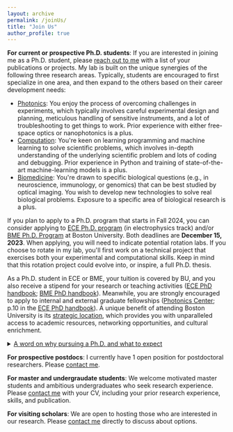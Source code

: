 ```yaml
---
layout: archive
permalink: /joinUs/
title: "Join Us"
author_profile: true
---
```


<b>For current or prospective Ph.D. students</b>: If you are interested in joining me as a Ph.D. student, please [reach out to me](/contact/) with a list of your publications or projects. My lab is built on the unique synergies of the following three research areas. Typically, students are encouraged to first specialize in one area, and then expand to the others based on their career development needs:

* <u>Photonics</u>: You enjoy the process of overcoming challenges in experiments, which typically involves careful experimental design and planning, meticulous handling of sensitive instruments, and a lot of troubleshooting to get things to work. Prior experience with either free-space optics or nanophotonics is a plus.
* <u>Computation</u>: You're keen on learning programming and machine learning to solve scientific problems, which involves in-depth understanding of the underlying scientific problem and lots of coding and debugging. Prior experience in Python and training of state-of-the-art machine-learning models is a plus.
* <u>Biomedicine</u>: You're drawn to specific biological questions (e.g., in neuroscience, immunology, or genomics) that can be best studied by optical imaging. You wish to develop new technologies to solve real biological problems. Exposure to a specific area of biological research is a plus.

If you plan to apply to a Ph.D. program that starts in Fall 2024, you can consider applying to [ECE Ph.D. program](https://www.bu.edu/eng/academics/explore-degree-programs/phd-in-electrical-engineering/) (in electrophysics track) and/or [BME Ph.D. Program](https://www.bu.edu/eng/academics/explore-degree-programs/phd-in-biomedical-engineering/) at Boston University. Both deadlines are <b>December 15, 2023</b>. When applying, you will need to indicate potential rotation labs. If you choose to rotate in my lab, you'll first work on a technical project that exercises both your experimental and computational skills. Keep in mind that this rotation project could evolve into, or inspire, a full Ph.D. thesis.

As a Ph.D. student in ECE or BME, your tuition is covered by BU, and you also receive a stipend for your research or teaching activities ([ECE PhD handbook](https://www.bu.edu/eng/files/2022/09/ECE.PhD_.Handbook.pdf); [BME PhD handbook](https://www.bu.edu/eng/files/2023/10/BME-PhD-Handbook-Fall-2023.pdf)). Meanwhile, you are strongly encouraged to apply to internal and external graduate fellowships ([Photonics Center](https://www.bu.edu/photonics/prt/benefits-of-a-photonics-center-phd-trainee/); p.10 in the [ECE PhD handbook](https://www.bu.edu/eng/files/2022/09/ECE.PhD_.Handbook.pdf)). A unique benefit of attending Boston University is its [strategic location](/contact/), which provides you with unparalleled access to academic resources, networking opportunities, and cultural enrichment.

<details>
  <summary> <u>A word on why pursuing a Ph.D. and what to expect</u></summary>

    Pursuing a Ph.D. is a journey to develop one's scholarship as an independent researcher, a vital quality for academic and certain industry positions. A proven approach to achieving this goal is by conducting an original study under the guidance of a thesis advisor. The choice of the thesis topic should be geared toward questions that will ikely lead to unexpected discoveries and inspire future works. The selection and completion of the Ph.D. thesis typically requires close collaboration between the trainee, the advisor, and other colleagues. The following quallities are usually beneficial for this endeavor:
  <ol>
  <li>Scientific motivation: You are intrigued by a certain class of scientific problems and have the desire to create your own artifact (methods, discoveries, invention, or theory). </li>
  <li>Research instinct: You understand the open-ended nature of research, and are willing to master the art of navigating uncertainties, using literature, discussion, and independent thinking as your guide.</li>
  <li>Input skills: You enjoy keeping up with the latest research trends in your field by consistently browsing papers and attending relevant talks.</li>
  <li>Output skills: You wish to develop writing and presentation skills to effectively communicate your findings and ideas to the scientific community and the broader audience. </li>
  <li>Teamwork skills: You thrive in a collaborative environment, valuing knowledge-sharing, learning from feedback (from peers, superiors, and subordinates alike), and close collaborations with colleagues to achieve objectives that might be challenging to tackle solo.</li>
  </ol>  
</details>

<b>For prospective postdocs</b>: I currently have 1 open position for postdoctoral researchers. Please [contact me](/contact/).

<b>For master and undergraudate students</b>: We welcome motivated master students and ambitious undergraduates who seek research experience. Please [contact me](/contact/) with your CV, including your prior research experience, skills, and publication.

<b>For visiting scholars</b>: We are open to hosting those who are interested in our research. Please [contact me](/contact/) directly to discuss about options.